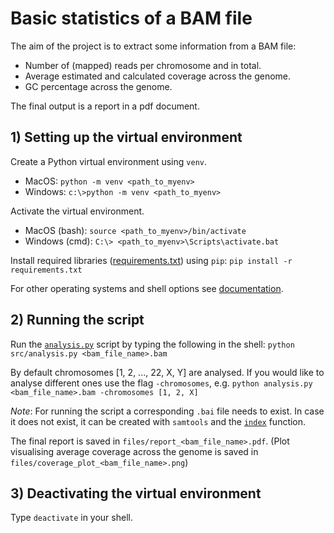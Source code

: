 # Basic statistics of a BAM file

The aim of the project is to extract some information from a BAM file:
- Number of (mapped) reads per chromosome and in total.
- Average estimated and calculated coverage across the genome.
- GC percentage across the genome.

The final output is a report in a pdf document.

## 1) Setting up the virtual environment

Create a Python virtual environment using `venv`.
- MacOS: ```python -m venv <path_to_myenv>```
- Windows: ```c:\>python -m venv <path_to_myenv>```

Activate the virtual environment.
- MacOS (bash): ```source <path_to_myenv>/bin/activate```
- Windows (cmd): ```C:\> <path_to_myenv>\Scripts\activate.bat```

Install required libraries ([requirements.txt](https://github.com/anaborovac/Basic-BAM-Statistics/blob/main/requirements.txt)) using `pip`:
```pip install -r requirements.txt```

For other operating systems and shell options see [documentation](https://docs.python.org/3/library/venv.html).

## 2) Running the script

Run the [`analysis.py`](https://github.com/anaborovac/Basic-BAM-Statistics/blob/main/src/analysis.py) script by typing the following in the shell: ```python src/analysis.py <bam_file_name>.bam```

By default chromosomes [1, 2, ..., 22, X, Y] are analysed. If you would like to analyse different ones use the flag `-chromosomes`, e.g. ```python analysis.py <bam_file_name>.bam -chromosomes [1, 2, X]```

*Note*: For running the script a corresponding `.bai` file needs to exist. In case it does not exist, it can be created with `samtools` and the [`index`](http://www.htslib.org/doc/samtools-index.html) function.

The final report is saved in `files/report_<bam_file_name>.pdf`. (Plot visualising average coverage across the genome is saved in `files/coverage_plot_<bam_file_name>.png`)

## 3) Deactivating the virtual environment

Type `deactivate` in your shell.

